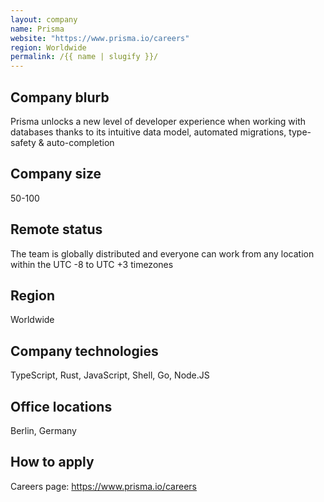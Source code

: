 ```yaml
---
layout: company
name: Prisma
website: "https://www.prisma.io/careers"
region: Worldwide
permalink: /{{ name | slugify }}/
---
```


## Company blurb

Prisma unlocks a new level of developer experience when working with databases thanks to its intuitive data model, automated migrations, type-safety & auto-completion

## Company size

50-100

## Remote status

The team is globally distributed and everyone can work from any location within the UTC -8 to UTC +3 timezones

## Region

Worldwide

## Company technologies

TypeScript, Rust, JavaScript, Shell, Go, Node.JS

## Office locations

Berlin, Germany

## How to apply

Careers page: https://www.prisma.io/careers